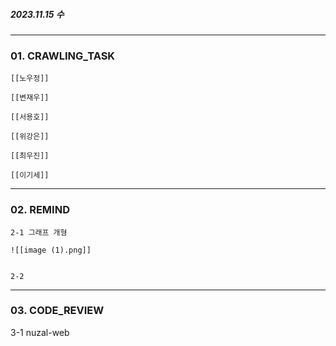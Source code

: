 ##### 2023.11.15 수
---

### 01. CRAWLING_TASK

	[[노우정]]
	
	[[변재우]]
	
	[[서용호]]
	
	[[위강은]]
	
	[[최우진]]
	
	[[이기세]]

---

### 02. REMIND

	2-1 그래프 개형

	![[image (1).png]]


	2-2 

---

### 03. CODE_REVIEW

3-1 nuzal-web
